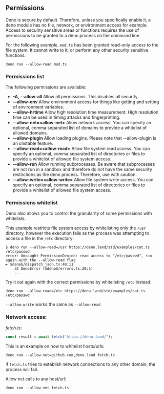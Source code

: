 ## Permissions

Deno is secure by default. Therefore, unless you specifically enable it, a deno
module has no file, network, or environment access for example. Access to
security sensitive areas or functions requires the use of permissions to be
granted to a deno process on the command line.

For the following example, `mod.ts` has been granted read-only access to the
file system. It cannot write to it, or perform any other security sensitive
functions.

```shell
deno run --allow-read mod.ts
```

### Permissions list

The following permissions are available:

- **-A, --allow-all** Allow all permissions. This disables all security.
- **--allow-env** Allow environment access for things like getting and setting
  of environment variables.
- **--allow-hrtime** Allow high resolution time measurement. High resolution
  time can be used in timing attacks and fingerprinting.
- **--allow-net=\<allow-net\>** Allow network access. You can specify an
  optional, comma separated list of domains to provide a whitelist of allowed
  domains.
- **--allow-plugin** Allow loading plugins. Please note that --allow-plugin is
  an unstable feature.
- **--allow-read=\<allow-read\>** Allow file system read access. You can specify
  an optional, comma separated list of directories or files to provide a
  whitelist of allowed file system access.
- **--allow-run** Allow running subprocesses. Be aware that subprocesses are not
  run in a sandbox and therefore do not have the same security restrictions as
  the deno process. Therefore, use with caution.
- **--allow-write=\<allow-write\>** Allow file system write access. You can
  specify an optional, comma separated list of directories or files to provide a
  whitelist of allowed file system access.

### Permissions whitelist

Deno also allows you to control the granularity of some permissions with
whitelists.

This example restricts file system access by whitelisting only the `/usr`
directory, however the execution fails as the process was attempting to access a
file in the `/etc` directory:

```shell
$ deno run --allow-read=/usr https://deno.land/std/examples/cat.ts /etc/passwd
error: Uncaught PermissionDenied: read access to "/etc/passwd", run again with the --allow-read flag
► $deno$/dispatch_json.ts:40:11
    at DenoError ($deno$/errors.ts:20:5)
    ...
```

Try it out again with the correct permissions by whitelisting `/etc` instead:

```shell
deno run --allow-read=/etc https://deno.land/std/examples/cat.ts /etc/passwd
```

`--allow-write` works the same as `--allow-read`.

### Network access:

_fetch.ts_:

```ts
const result = await fetch("https://deno.land/");
```

This is an example on how to whitelist hosts/urls:

```shell
deno run --allow-net=github.com,deno.land fetch.ts
```

If `fetch.ts` tries to establish network connections to any other domain, the
process will fail.

Allow net calls to any host/url:

```shell
deno run --allow-net fetch.ts
```
